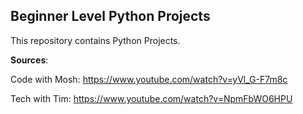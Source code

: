 ## Beginner Level Python Projects

This repository contains Python Projects.

**Sources**: 

Code with Mosh: https://www.youtube.com/watch?v=yVl_G-F7m8c

Tech with Tim: https://www.youtube.com/watch?v=NpmFbWO6HPU
